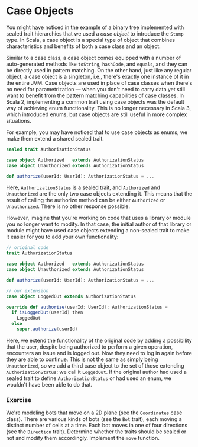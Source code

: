 
# Case Objects

You might have noticed in the example of a binary tree implemented with sealed trait hierarchies that 
we used a *case object* to introduce the `Stump` type. 
In Scala, a case object is a special type of object that combines characteristics and benefits of both a case class and an object.

Similar to a case class, a case object comes equipped with a number of auto-generated methods like `toString`, `hashCode`,
and `equals`, and they can be directly used in pattern matching. 
On the other hand, just like any regular object, a case object is a singleton, i.e., there's exactly one instance of it in the entire JVM. 
Case objects are used in place of case classes when there's no need for parametrization — when you don't need  to carry data 
yet still want to benefit from the pattern matching capabilities of case classes. 
In Scala 2, implementing a common trait using case objects was the default way of achieving enum functionality. 
This is no longer necessary in Scala 3, which introduced enums, but case objects are still useful in more complex situations.

For example, you may have noticed that to use case objects as enums, we make them extend a shared sealed trait.

```scala 3
sealed trait AuthorizationStatus

case object Authorized   extends AuthorizationStatus
case object Unauthorized extends AuthorizationStatus

def authorize(userId: UserId): AuthorizationStatus = ...
```

Here, `AuthorizationStatus` is a sealed trait, and `Authorized` and `Unauthorized` are the only two case objects extending it. 
This means that the result of calling the authorize method can be either `Authorized` or `Unauthorized`. 
There is no other response possible.

However, imagine that you're working on code that uses a library or module you no longer want to modify. 
In that case, the initial author of that library or module might have used case objects extending a non-sealed trait 
to make it easier for you to add your own functionality:

```scala 3
// original code
trait AuthorizationStatus

case object Authorized   extends AuthorizationStatus
case object Unauthorized extends AuthorizationStatus

def authorize(userId: UserId): AuthorizationStatus = ...

// our extension
case object LoggedOut extends AuthorizationStatus

override def authorize(userId: UserId): AuthorizationStatus =
  if isLoggedOut(userId) then
    LoggedOut
  else
    super.authorize(userId)
```

Here, we extend the functionality of the original code by adding a possibility that the user, despite being authorized to perform a given operation, 
encounters an issue and is logged out. 
Now they need to log in again before they are able to continue. 
This is not the same as simply being `Unauthorized`, so we add a third case object to the set of those extending `AuthorizationStatus`: 
we call it `LoggedOut`. 
If the original author had used a sealed trait to define `AuthorizationStatus` or had used an enum, we wouldn't have been able to do that.

### Exercise 

We're modeling bots that move on a 2D plane (see the `Coordinates` case class). 
There are various kinds of bots (see the `Bot` trait), each moving a distinct number of cells at a time. 
Each bot moves in one of four directions (see the `Direction` trait). 
Determine whether the traits should be sealed or not and modify them accordingly.
Implement the `move` function. 
